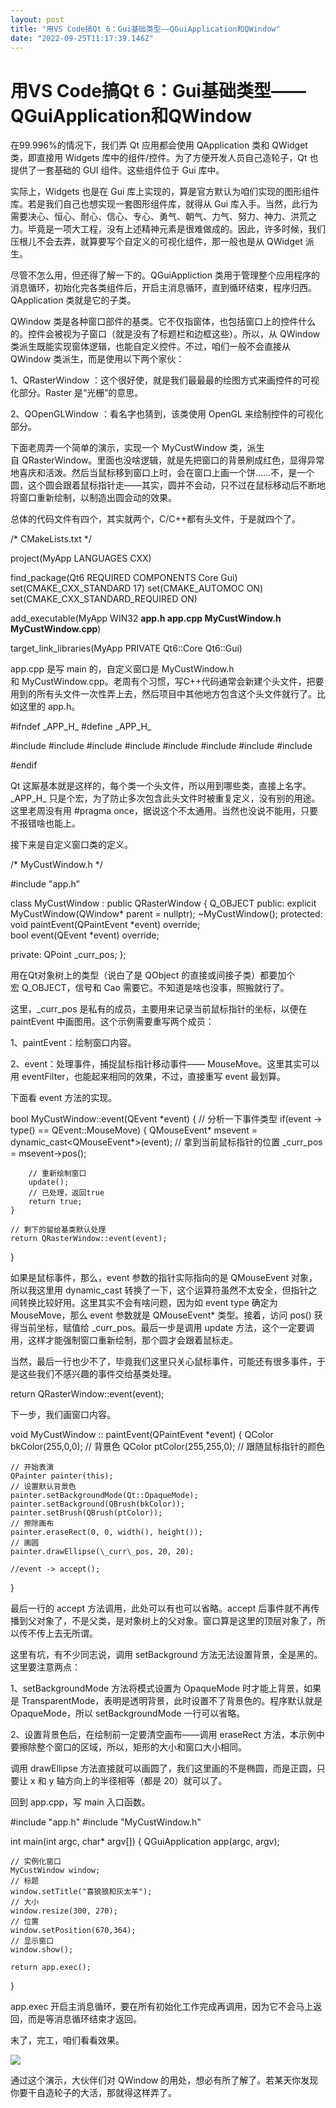 ```yaml
---
layout: post
title: "用VS Code搞Qt 6：Gui基础类型——QGuiApplication和QWindow"
date: "2022-09-25T11:17:39.146Z"
---
```

用VS Code搞Qt 6：Gui基础类型——QGuiApplication和QWindow
==============================================

在99.996%的情况下，我们弄 Qt 应用都会使用 QApplication 类和 QWidget 类，即直接用 Widgets 库中的组件/控件。为了方便开发人员自己造轮子，Qt 也提供了一套基础的 GUI 组件。这些组件位于 Gui 库中。

实际上，Widgets 也是在 Gui 库上实现的，算是官方默认为咱们实现的图形组件库。若是我们自己也想实现一套图形组件库，就得从 Gui 库入手。当然，此行为需要决心、恒心、耐心、信心、专心、勇气、朝气、力气、努力、神力、洪荒之力。毕竟是一项大工程，没有上述精神元素是很难做成的。因此，许多时候，我们压根儿不会去弄，就算要写个自定义的可视化组件，那一般也是从 QWidget 派生。

尽管不怎么用，但还得了解一下的。QGuiAppliction 类用于管理整个应用程序的消息循环，初始化完各类组件后，开启主消息循环，直到循环结束，程序归西。QApplication 类就是它的子类。

QWindow 类是各种窗口部件的基类。它不仅指窗体，也包括窗口上的控件什么的。控件会被视为子窗口（就是没有了标题栏和边框这些）。所以，从 QWindow 类派生既能实现窗体逻辑，也能自定义控件。不过，咱们一般不会直接从 QWindow 类派生，而是使用以下两个家伙：

1、QRasterWindow ：这个很好使，就是我们最最最的绘图方式来画控件的可视化部分。Raster 是“光栅”的意思。

2、QOpenGLWindow ：看名字也猜到，该类使用 OpenGL 来绘制控件的可视化部分。

下面老周弄一个简单的演示，实现一个 MyCustWindow 类，派生自 QRasterWindow。里面也没啥逻辑，就是先把窗口的背景刷成红色，显得异常地喜庆和活泼。然后当鼠标移到窗口上时，会在窗口上画一个饼……不，是一个圆，这个圆会跟着鼠标指针走——其实，圆并不会动，只不过在鼠标移动后不断地将窗口重新绘制，以制造出圆会动的效果。

总体的代码文件有四个，其实就两个，C/C++都有头文件，于是就四个了。

/\* CMakeLists.txt \*/

project(MyApp LANGUAGES CXX)

find\_package(Qt6 REQUIRED COMPONENTS Core Gui)
set(CMAKE\_CXX\_STANDARD 17)
set(CMAKE\_AUTOMOC ON)
set(CMAKE\_CXX\_STANDARD\_REQUIRED ON)

add\_executable(MyApp WIN32
            **app.h
            app.cpp
            MyCustWindow.h
            MyCustWindow.cpp**)

target\_link\_libraries(MyApp PRIVATE
                     Qt6::Core
                     Qt6::Gui)

app.cpp 是写 main 的，自定义窗口是 MyCustWindow.h 和 MyCustWindow.cpp。老周有个习惯，写C++代码通常会新建个头文件，把要用到的所有头文件一次性弄上去，然后项目中其他地方包含这个头文件就行了。比如这里的 app.h。

#ifndef \_APP\_H\_
#define \_APP\_H\_

#include <QGuiApplication>
#include <QRasterWindow>
#include <QRect>
#include <QSize>
#include <QPainter>
#include <QColor>
#include <QEvent>
#include <QMouseEvent>

#endif

Qt 这厮基本就是这样的，每个类一个头文件，所以用到哪些类，直接上名字。\_APP\_H\_ 只是个宏，为了防止多次包含此头文件时被重复定义，没有别的用途。这里老周没有用 #pragma once，据说这个不太通用。当然也没说不能用，只要不报错啥也能上。

接下来是自定义窗口类的定义。

/\* MyCustWindow.h \*/

#include "app.h"

class MyCustWindow : public QRasterWindow {
    Q\_OBJECT
public:
    explicit MyCustWindow(QWindow\* parent = nullptr);
    ~MyCustWindow();
protected:
    void paintEvent(QPaintEvent \*event) override;   
    bool event(QEvent \*event) override;

private:
    QPoint \_curr\_pos;
};

用在Qt对象树上的类型（说白了是 QObject 的直接或间接子类）都要加个宏 Q\_OBJECT，信号和 Cao 需要它。不知道是啥也没事，照搬就行了。

这里，\_curr\_pos 是私有的成员，主要用来记录当前鼠标指针的坐标，以便在 paintEvent 中画图用。这个示例需要重写两个成员：

1、paintEvent：绘制窗口内容。

2、event：处理事件，捕捉鼠标指针移动事件—— MouseMove。这里其实可以用 eventFilter，也能起来相同的效果，不过，直接重写 event 最划算。

下面看 event 方法的实现。

bool MyCustWindow::event(QEvent \*event)
{
    // 分析一下事件类型
    if(event -> type() == QEvent::MouseMove)
    {
        QMouseEvent\* msevent = dynamic\_cast<QMouseEvent\*>(event);
        // 拿到当前鼠标指针的位置
        \_curr\_pos = msevent->pos();

        // 重新绘制窗口
        update();
        // 已处理，返回true
        return true;
    }

    // 剩下的留给基类默认处理
    return QRasterWindow::event(event);
}

如果是鼠标事件，那么，event 参数的指针实际指向的是 QMouseEvent 对象，所以我这里用 dynamic\_cast 转换了一下，这个运算符虽然不太安全，但指针之间转换比较好用。这里其实不会有啥问题，因为如 event type 确定为 MouseMove，那么 event 参数就是 QMouseEvent\* 类型。接着，访问 pos() 获得当前坐标，赋值给 \_curr\_pos。最后一步是调用 update 方法，这个一定要调用，这样才能强制窗口重新绘制，那个圆才会跟着鼠标走。

当然，最后一行也少不了，毕竟我们这里只关心鼠标事件，可能还有很多事件，于是这些我们不感兴趣的事件交给基类处理。

return QRasterWindow::event(event);

下一步，我们画窗口内容。

void MyCustWindow :: paintEvent(QPaintEvent \*event)
{
    QColor bkColor(255,0,0);   // 背景色
    QColor ptColor(255,255,0);  // 跟随鼠标指针的颜色

    // 开始表演
    QPainter painter(this);
    // 设置默认背景色
    painter.setBackgroundMode(Qt::OpaqueMode);
    painter.setBackground(QBrush(bkColor));
    painter.setBrush(QBrush(ptColor));
    // 擦除画布
    painter.eraseRect(0, 0, width(), height());
    // 画圆
    painter.drawEllipse(\_curr\_pos, 20, 20);

    //event -> accept();
}

最后一行的 accept 方法调用，此处可以有也可以省略。accept 后事件就不再传播到父对象了，不是父类，是对象树上的父对象。窗口算是这里的顶层对象了，所以传不传上去无所谓。

这里有坑，有不少同志说，调用 setBackground 方法无法设置背景，全是黑的。这里要注意两点：

1、setBackgroundMode 方法将模式设置为 OpaqueMode 时才能上背景，如果是 TransparentMode，表明是透明背景，此时设置不了背景色的。程序默认就是 OpaqueMode，所以 setBackgroundMode 一行可以省略。

2、设置背景色后，在绘制前一定要清空画布——调用 eraseRect 方法，本示例中要擦除整个窗口的区域，所以，矩形的大小和窗口大小相同。

调用 drawEllipse 方法直接就可以画圆了，我们这里画的不是椭圆，而是正圆，只要让 x 和 y 轴方向上的半径相等（都是 20）就可以了。

回到 app.cpp，写 main 入口函数。

#include "app.h"
#include "MyCustWindow.h"

int main(int argc, char\* argv\[\])
{
    QGuiApplication app(argc, argv);

    // 实例化窗口
    MyCustWindow window;
    // 标题
    window.setTitle("喜狼狼和灰太羊");
    // 大小
    window.resize(300, 270);
    // 位置
    window.setPosition(670,364);
    // 显示窗口
    window.show();

    return app.exec();
}

app.exec 开启主消息循环，要在所有初始化工作完成再调用，因为它不会马上返回，而是等消息循环结束才返回。

末了，完工，咱们看看效果。

![](https://img2022.cnblogs.com/blog/367389/202209/367389-20220925122641398-231958939.gif)

通过这个演示，大伙伴们对 QWindow 的用处，想必有所了解了。若某天你发现你要干自造轮子的大活，那就得这样弄了。